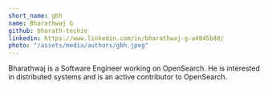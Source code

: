 ```yaml
---
short_name: gbh
name: Bharathwaj G
github: bharath-techie
linkedin: https://www.linkedin.com/in/bharathwaj-g-a4045b80/
photo: "/assets/media/authors/gbh.jpeg"
---
```


Bharathwaj is a Software Engineer working on OpenSearch. He is interested in distributed systems and is an active contributor to OpenSearch.
